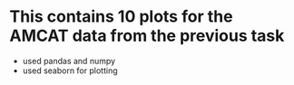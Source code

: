 # This contains 10 plots for the AMCAT data from the previous task
- used pandas and numpy
- used seaborn for plotting
